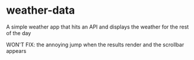 # weather-data

A simple weather app that hits an API and displays the weather for the rest of the day

WON'T FIX: the annoying jump when the results render and the scrollbar appears
